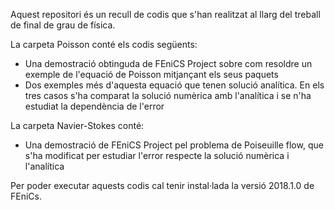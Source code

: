 Aquest repositori és un recull de  codis que s'han realitzat al llarg del treball de final de grau de física.

La carpeta Poisson conté els codis següents: 
* Una demostració obtinguda de FEniCS Project sobre com resoldre un exemple de l'equació de Poisson mitjançant els seus paquets
* Dos exemples més d'aquesta equació que tenen solució analítica.
En els tres casos s'ha comparat la solució numèrica amb l'analítica i se n'ha estudiat la dependència de l'error

La carpeta Navier-Stokes conté:
* Una demostració de FEniCS Project pel problema de Poiseuille flow, que s'ha modificat per estudiar l'error respecte la solució numèrica i l'analítica

Per poder executar aquests codis cal tenir instal·lada la versió 2018.1.0 de FEniCs.

